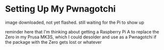 # Setting Up My Pwnagotchi

image downloaded, not yet flashed. still waiting for the Pi to show up

reminder here that I'm thinking about getting a Raspberry Pi A to replace the Zero in my Prusa MK3S, which I could desolder and use as a Pwnagotchi if the package with the Zero gets lost or whatever
